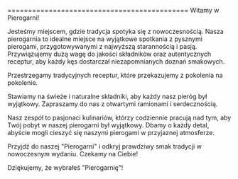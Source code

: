 
============================================
Witamy w Pierogarni!

Jesteśmy miejscem, gdzie tradycja spotyka się z nowoczesnością. Nasza pierogarnia to idealne miejsce na wyjątkowe spotkania z pysznymi pierogami, przygotowywanymi z najwyższą starannością i pasją. Przywiązujemy dużą wagę do jakości składników oraz autentycznych receptur, aby każdy kęs dostarczał niezapomnianych doznań smakowych.

 Przestrzegamy tradycyjnych receptur, które przekazujemy z pokolenia na pokolenie.
 
 Stawiamy na świeże i naturalne składniki, aby każdy nasz pieróg był wyjątkowy.
 Zapraszamy do nas z otwartymi ramionami i serdecznością.

Nasz zespół to pasjonaci kulinariów, którzy codziennie pracują nad tym, aby Twój pobyt w naszej pierogarni był wyjątkowy. Dbamy o każdy detal, abyście mogli cieszyć się naszymi pierogami w przyjaznej atmosferze.

Przyjdź do naszej "Pierogarni" i odkryj prawdziwy smak tradycji w nowoczesnym wydaniu. Czekamy na Ciebie!

Dziękujemy, że wybrałeś "Pierogarnię"!
